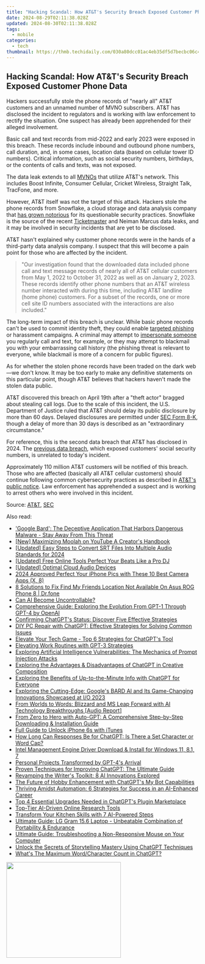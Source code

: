 ```yaml
---
title: "Hacking Scandal: How AT&T's Security Breach Exposed Customer Phone Data"
date: 2024-08-29T02:11:38.028Z
updated: 2024-08-30T02:11:38.028Z
tags:
  - mobile
categories:
  - tech
thumbnail: https://thmb.techidaily.com/030a80dcc01ac4eb35df5d7becbc06c4dd790eaec3e87ce12f12836d8ba534a0.jpg
---
```


## Hacking Scandal: How AT&T's Security Breach Exposed Customer Phone Data

Hackers successfully stole the phone records of "nearly all" AT&T customers and an unnamed number of MVNO subscribers. AT&T has disclosed the incident to regulators and is working with law enforcement to rectify the situation. One suspect has already been apprehended for their alleged involvement.

 Basic call and text records from mid-2022 and early 2023 were exposed in this breach. These records include inbound and outbound phone numbers, call duration, and, in some cases, location data (based on cellular tower ID numbers). Critical information, such as social security numbers, birthdays, or the contents of calls and texts, was not exposed.

 The data leak extends to all [MVNOs](https://sound-tweaking.techidaily.com/new-in-2024-mastering-audio-clarity-the-most-effective-noise-reduction-tools-revealed/) that utilize AT&T's network. This includes Boost Infinite, Consumer Cellular, Cricket Wireless, Straight Talk, TracFone, and more.

 However, AT&T itself was not the target of this attack. Hackers stole the phone records from Snowflake, a cloud storage and data analysis company that [has grown notorious](https://www.crn.com/news/security/2024/data-theft-impacts-from-snowflake-attacks-continue-to-expand-reports) for its questionable security practices. Snowflake is the source of the recent [Ticketmaster](https://youtube-stream.techidaily.com/2024-approved-maximize-engagement-learn-from-tubebuddy-experts/) and Neiman Marcus data leaks, and it may be involved in security incidents that are yet to be disclosed.

 AT&T hasn't explained why customer phone records were in the hands of a third-party data analysis company. I suspect that this will become a pain point for those who are affected by the incident.

> "Our investigation found that the downloaded data included phone call and text message records of nearly all of AT&T cellular customers from May 1, 2022 to October 31, 2022 as well as on January 2, 2023\. These records identify other phone numbers that an AT&T wireless number interacted with during this time, including AT&T landline (home phone) customers. For a subset of the records, one or more cell site ID numbers associated with the interactions are also included."

 The long-term impact of this breach is unclear. While basic phone records can't be used to commit identity theft, they could enable [targeted phishing](https://visual-screen-recording.techidaily.com/updated-in-2024-the-essential-filmmakers-toolkit-a-guide-to-audio-recording/) or harassment campaigns. A criminal may attempt to [impersonate someone](https://instagram-videos.techidaily.com/updated-2024-approved-the-influencers-blueprint-rapidly-amass-a-million-fans-with-our-top-15-instagram-tips/) you regularly call and text, for example, or they may attempt to blackmail you with your embarrassing call history (the phishing threat is relevant to everyone, while blackmail is more of a concern for public figures).

 As for whether the stolen phone records have been traded on the dark web—we don't know. It may be too early to make any definitive statements on this particular point, though AT&T believes that hackers haven't made the stolen data public.

 AT&T discovered this breach on April 19th after a "theft actor" bragged about stealing call logs. Due to the scale of this incident, the U.S. Department of Justice ruled that AT&T should delay its public disclosure by more than 60 days. Delayed disclosures are permitted under [SEC Form 8-K](https://www.sec.gov/files/form8-k.pdf), though a delay of more than 30 days is described as an "extraordinary circumstance."

 For reference, this is the second data breach that AT&T has disclosed in 2024\. The [previous data breach](https://about.att.com/story/2024/addressing-data-set-released-on-dark-web.html), which exposed customers' social security numbers, is unrelated to today's incident.

 Approximately 110 million AT&T customers will be notified of this breach. Those who are affected (basically all AT&T cellular customers) should continue following common cybersecurity practices as described in [AT&T's public notice](https://www.anrdoezrs.net/links/3607085/type/dlg/sid/UUhtgUeUpU2004133/https://www.att.com/support/article/my-account/000102979). Law enforcement has apprehended a suspect and is working to arrest others who were involved in this incident.

 Source: [AT&T](https://www.anrdoezrs.net/links/3607085/type/dlg/sid/UUhtgUeUpU2004133/https://www.att.com/support/article/my-account/000102979), [SEC](https://www.sec.gov/ix?doc=/Archives/edgar/data/0000732717/000073271724000046/t-20240506.htm)

<ins class="adsbygoogle"
     style="display:block"
     data-ad-format="autorelaxed"
     data-ad-client="ca-pub-7571918770474297"
     data-ad-slot="1223367746"></ins>



<ins class="adsbygoogle"
     style="display:block"
     data-ad-client="ca-pub-7571918770474297"
     data-ad-slot="8358498916"
     data-ad-format="auto"
     data-full-width-responsive="true"></ins>

<span class="atpl-alsoreadstyle">Also read:</span>
<div><ul>
<li><a href="https://tech-haven.techidaily.com/google-bard-the-deceptive-application-that-harbors-dangerous-malware-stay-away-from-this-threat/"><u>'Google Bard': The Deceptive Application That Harbors Dangerous Malware - Stay Away From This Threat</u></a></li>
<li><a href="https://youtube-tips.techidaily.com/aximizing-moolah-on-youtube-a-creators-handbook/"><u>[New] Maximizing Moolah on YouTube  A Creator's Handbook</u></a></li>
<li><a href="https://fox-info.techidaily.com/updated-easy-steps-to-convert-srt-files-into-multiple-audio-standards-for-2024/"><u>[Updated] Easy Steps to Convert SRT Files Into Multiple Audio Standards for 2024</u></a></li>
<li><a href="https://some-techniques.techidaily.com/updated-free-online-tools-perfect-your-beats-like-a-pro-dj/"><u>[Updated] Free Online Tools  Perfect Your Beats Like a Pro DJ</u></a></li>
<li><a href="https://on-screen-recording.techidaily.com/updated-optimal-cloud-audio-devices/"><u>[Updated] Optimal Cloud Audio Devices</u></a></li>
<li><a href="https://extra-skills.techidaily.com/2024-approved-perfect-your-iphone-pics-with-these-10-best-camera-apps-x-8/"><u>2024 Approved  Perfect Your iPhone Pics with These 10 Best Camera Apps (X, 8)</u></a></li>
<li><a href="https://location-fake.techidaily.com/8-solutions-to-fix-find-my-friends-location-not-available-on-asus-rog-phone-8-drfone-by-drfone-virtual-android/"><u>8 Solutions to Fix Find My Friends Location Not Available On Asus ROG Phone 8 | Dr.fone</u></a></li>
<li><a href="https://tech-haven.techidaily.com/can-ai-become-uncontrollable/"><u>Can AI Become Uncontrollable?</u></a></li>
<li><a href="https://tech-haven.techidaily.com/comprehensive-guide-exploring-the-evolution-from-gpt-1-through-gpt-4-by-openai/"><u>Comprehensive Guide: Exploring the Evolution From GPT-1 Through GPT-4 by OpenAI</u></a></li>
<li><a href="https://tech-haven.techidaily.com/confirming-chatgpts-status-discover-five-effective-strategies/"><u>Confirming ChatGPT's Status: Discover Five Effective Strategies</u></a></li>
<li><a href="https://tech-haven.techidaily.com/diy-pc-repair-with-chatgpt-effective-strategies-for-solving-common-issues/"><u>DIY PC Repair with ChatGPT: Effective Strategies for Solving Common Issues</u></a></li>
<li><a href="https://tech-haven.techidaily.com/elevate-your-tech-game-top-6-strategies-for-chatgpts-tool/"><u>Elevate Your Tech Game - Top 6 Strategies for ChatGPT's Tool</u></a></li>
<li><a href="https://tech-haven.techidaily.com/elevating-work-routines-with-gpt-3-strategies/"><u>Elevating Work Routines with GPT-3 Strategies</u></a></li>
<li><a href="https://tech-haven.techidaily.com/exploring-artificial-intelligence-vulnerabilities-the-mechanics-of-prompt-injection-attacks/"><u>Exploring Artificial Intelligence Vulnerabilities: The Mechanics of Prompt Injection Attacks</u></a></li>
<li><a href="https://tech-haven.techidaily.com/exploring-the-advantages-and-disadvantages-of-chatgpt-in-creative-composition/"><u>Exploring the Advantages & Disadvantages of ChatGPT in Creative Composition</u></a></li>
<li><a href="https://tech-haven.techidaily.com/exploring-the-benefits-of-up-to-the-minute-info-with-chatgpt-for-everyone/"><u>Exploring the Benefits of Up-to-the-Minute Info with ChatGPT for Everyone</u></a></li>
<li><a href="https://tech-haven.techidaily.com/exploring-the-cutting-edge-googles-bard-ai-and-its-game-changing-innovations-showcased-at-io-2023/"><u>Exploring the Cutting-Edge: Google's BARD AI and Its Game-Changing Innovations Showcased at I/O 2023</u></a></li>
<li><a href="https://tech-haven.techidaily.com/from-worlds-to-words-blizzard-and-ms-leap-forward-with-ai-technology-breakthroughs-audio-report/"><u>From Worlds to Words: Blizzard and MS Leap Forward with AI Technology Breakthroughs [Audio Report]</u></a></li>
<li><a href="https://tech-haven.techidaily.com/from-zero-to-hero-with-auto-gpt-a-comprehensive-step-by-step-downloading-and-installation-guide/"><u>From Zero to Hero with Auto-GPT: A Comprehensive Step-by-Step Downloading & Installation Guide</u></a></li>
<li><a href="https://ios-unlock.techidaily.com/full-guide-to-unlock-iphone-6s-with-itunes-by-drfone-ios/"><u>Full Guide to Unlock iPhone 6s with iTunes</u></a></li>
<li><a href="https://tech-haven.techidaily.com/how-long-can-responses-be-for-chatgpt-is-there-a-set-character-or-word-cap/"><u>How Long Can Responses Be for ChatGPT: Is There a Set Character or Word Cap?</u></a></li>
<li><a href="https://win-dash.techidaily.com/intel-management-engine-driver-download-and-install-for-windows-11-81-7/"><u>Intel Management Engine Driver Download & Install for Windows 11, 8.1, 7</u></a></li>
<li><a href="https://tech-haven.techidaily.com/personal-projects-transformed-by-gpt-4s-arrival/"><u>Personal Projects Transformed by GPT-4's Arrival</u></a></li>
<li><a href="https://tech-haven.techidaily.com/proven-techniques-for-improving-chatgpt-the-ultimate-guide/"><u>Proven Techniques for Improving ChatGPT: The Ultimate Guide</u></a></li>
<li><a href="https://tech-haven.techidaily.com/revamping-the-writers-toolkit-8-ai-innovations-explored/"><u>Revamping the Writer's Toolkit: 8 AI Innovations Explored</u></a></li>
<li><a href="https://tech-haven.techidaily.com/the-future-of-hobby-enhancement-with-chatgpts-my-bot-capabilities/"><u>The Future of Hobby Enhancement with ChatGPT's My Bot Capabilities</u></a></li>
<li><a href="https://tech-haven.techidaily.com/thriving-amidst-automation-6-strategies-for-success-in-an-ai-enhanced-career/"><u>Thriving Amidst Automation: 6 Strategies for Success in an AI-Enhanced Career</u></a></li>
<li><a href="https://tech-haven.techidaily.com/top-4-essential-upgrades-needed-in-chatgpts-plugin-marketplace/"><u>Top 4 Essential Upgrades Needed in ChatGPT's Plugin Marketplace</u></a></li>
<li><a href="https://tech-haven.techidaily.com/top-tier-ai-driven-online-research-tools/"><u>Top-Tier AI-Driven Online Research Tools</u></a></li>
<li><a href="https://tech-haven.techidaily.com/transform-your-kitchen-skills-with-7-ai-powered-steps/"><u>Transform Your Kitchen Skills with 7 AI-Powered Steps</u></a></li>
<li><a href="https://buynow-marvelous.techidaily.com/ultimate-guide-lg-gram-156-laptop-unbeatable-combination-of-portability-and-endurance/"><u>Ultimate Guide: LG Gram 15.6 Laptop - Unbeatable Combination of Portability & Endurance</u></a></li>
<li><a href="https://win-howtos.techidaily.com/ultimate-guide-troubleshooting-a-non-responsive-mouse-on-your-computer/"><u>Ultimate Guide: Troubleshooting a Non-Responsive Mouse on Your Computer</u></a></li>
<li><a href="https://tech-haven.techidaily.com/unlock-the-secrets-of-storytelling-mastery-using-chatgpt-techniques/"><u>Unlock the Secrets of Storytelling Mastery Using ChatGPT Techniques</u></a></li>
<li><a href="https://tech-haven.techidaily.com/whats-the-maximum-wordcharacter-count-in-chatgpt/"><u>What's The Maximum Word/Character Count in ChatGPT?</u></a></li>
</ul></div>

<!-- affiliate ads begin -->
<a href="https://printrendy.pxf.io/c/5597632/1453719/17020" target="_top" id="1453719"><img src="//a.impactradius-go.com/display-ad/17020-1453719" border="0" alt="" width="300" height="250"/></a><img height="0" width="0" src="https://imp.pxf.io/i/5597632/1453719/17020" style="position:absolute;visibility:hidden;" border="0" />
<!-- affiliate ads end -->